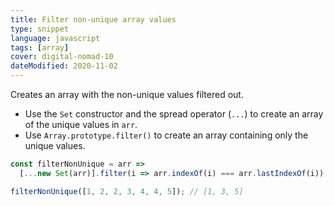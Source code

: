 ```yaml
---
title: Filter non-unique array values
type: snippet
language: javascript
tags: [array]
cover: digital-nomad-10
dateModified: 2020-11-02
---
```


Creates an array with the non-unique values filtered out.

- Use the `Set` constructor and the spread operator (`...`) to create an array of the unique values in `arr`.
- Use `Array.prototype.filter()` to create an array containing only the unique values.

```js
const filterNonUnique = arr =>
  [...new Set(arr)].filter(i => arr.indexOf(i) === arr.lastIndexOf(i));

filterNonUnique([1, 2, 2, 3, 4, 4, 5]); // [1, 3, 5]
```
